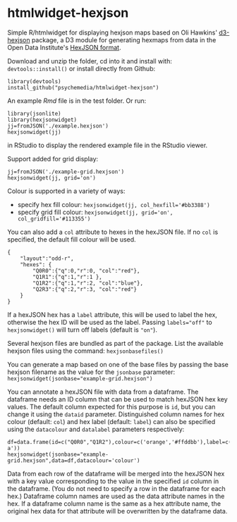 # htmlwidget-hexjson

Simple R/htmlwidget for displaying hexjson maps based on Oli Hawkins' [d3-hexjson](https://github.com/olihawkins/d3-hexjson) package,  a D3 module for generating hexmaps from data in the Open Data Institute's [HexJSON format](https://odileeds.org/projects/hexmaps/hexjson.html).

Download and unzip the folder, cd into it and install with: `devtools::install()` or install directly from Github:

    library(devtools)
    install_github("psychemedia/htmlwidget-hexjson")

An example *Rmd* file is in the test folder. Or run:

````
library(jsonlite)
library(hexjsonwidget)
jj=fromJSON('./example.hexjson')
hexjsonwidget(jj)
````

in RStudio to display the rendered example file in the RStudio viewer.

Support added for grid display:

````
jj=fromJSON('./example-grid.hexjson')
hexjsonwidget(jj, grid='on')
````

Colour is supported in a variety of ways:

- specify hex fill colour: `hexjsonwidget(jj, col_hexfill='#bb3388')`
- specify grid fill colour: `hexjsonwidget(jj, grid='on', col_gridfill='#113355')`

You can also add a `col` attribute to hexes in the hexJSON file. If no `col` is specified, the default fill colour will be used.

````
{
	"layout":"odd-r",
	"hexes": {
		"Q0R0":{"q":0,"r":0, "col":"red"},
		"Q1R1":{"q":1,"r":1 },
		"Q1R2":{"q":1,"r":2, "col":"blue"},
		"Q2R3":{"q":2,"r":3, "col":"red"}
	}
}
````

If a hexJSON hex has a `label` attribute, this will be used to label the hex, otherwise the hex ID will be used as the label. Passing `labels="off"` to `hexjsonwidget()` will turn off labels (default is `"on"`).

Several hexjson files are bundled as part of the package. List the available hexjson files using the command: `hexjsonbasefiles()`

You can generate a map based on one of the base files by passing the base hexjson filename as the value for the `jsonbase` parameter: `hexjsonwidget(jsonbase="example-grid.hexjson")`

You can annotate a hexJSON file with data from a dataframe. The dataframe needs an ID column that can be used to match hexJSON hex key values. The default column expected for this purpose is `id`, but you can change it using the `dataid` parameter. Distinguished column names for hex colour (default: `col`) and hex label (default: `label`) can also be specified using the `datacolour` and `datalabel` parameters respectively:

````
df=data.frame(id=c("Q0R0","Q1R2"),colour=c('orange','#ffddbb'),label=c('','test a'))
hexjsonwidget(jsonbase="example-grid.hexjson",data=df,datacolour='colour')
````

Data from each row of the dataframe will be merged into the hexJSON hex with a key value corresponding to the value in the specified `id` column in the dataframe. (You do not need to specify a row in the dataframe for each hex.) Dataframe column names are used as the data attribute names in the hex. If a dataframe column name is the same as a hex attribute name, the original hex data for that attribute will be overwritten by the dataframe data.
